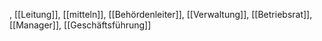 , [[Leitung]], [[mitteln]], [[Behördenleiter]], [[Verwaltung]], [[Betriebsrat]], [[Manager]], [[Geschäftsführung]]